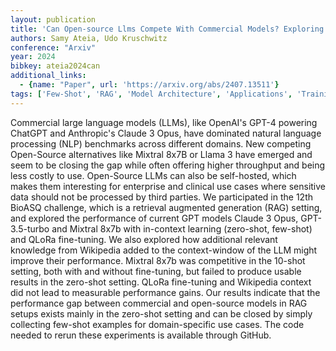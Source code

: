 ```yaml
---
layout: publication
title: 'Can Open-source Llms Compete With Commercial Models? Exploring The Few-shot Performance Of Current GPT Models In Biomedical Tasks'
authors: Samy Ateia, Udo Kruschwitz
conference: "Arxiv"
year: 2024
bibkey: ateia2024can
additional_links:
  - {name: "Paper", url: 'https://arxiv.org/abs/2407.13511'}
tags: ['Few-Shot', 'RAG', 'Model Architecture', 'Applications', 'Training Techniques', 'Fine-Tuning', 'GPT', 'Prompting', 'In-Context Learning', 'Pretraining Methods']
---
```

Commercial large language models (LLMs), like OpenAI's GPT-4 powering ChatGPT
and Anthropic's Claude 3 Opus, have dominated natural language processing (NLP)
benchmarks across different domains. New competing Open-Source alternatives
like Mixtral 8x7B or Llama 3 have emerged and seem to be closing the gap while
often offering higher throughput and being less costly to use. Open-Source LLMs
can also be self-hosted, which makes them interesting for enterprise and
clinical use cases where sensitive data should not be processed by third
parties. We participated in the 12th BioASQ challenge, which is a retrieval
augmented generation (RAG) setting, and explored the performance of current GPT
models Claude 3 Opus, GPT-3.5-turbo and Mixtral 8x7b with in-context learning
(zero-shot, few-shot) and QLoRa fine-tuning. We also explored how additional
relevant knowledge from Wikipedia added to the context-window of the LLM might
improve their performance. Mixtral 8x7b was competitive in the 10-shot setting,
both with and without fine-tuning, but failed to produce usable results in the
zero-shot setting. QLoRa fine-tuning and Wikipedia context did not lead to
measurable performance gains. Our results indicate that the performance gap
between commercial and open-source models in RAG setups exists mainly in the
zero-shot setting and can be closed by simply collecting few-shot examples for
domain-specific use cases. The code needed to rerun these experiments is
available through GitHub.
